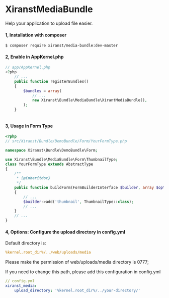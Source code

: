 # XiranstMediaBundle
Help your application to upload file easier.

#### 1, Installation with composer

```shell
$ composer require xiranst/media-bundle:dev-master
```

#### 2, Enable in AppKernel.php

```php
// app/AppKernel.php
<?php
    // ...
    public function registerBundles()
    {
        $bundles = array(
            // ...
            new Xiranst\Bundle\MediaBundle\XirantMediaBundle(),
        );
    }
    
```
#### 3, Usage in Form Type

```php
<?php 
// src/Xiranst/Bundle/DemoBundle/Form/YourFormType.php

namespace Xiranst\Bundle\DemoBundle\Form;

use Xiranst\Bundle\MediaBundle\Form\ThumbnailType;
class YourFormType extends AbstractType
{
    /**
     * {@inheritdoc}
     */
    public function buildForm(FormBuilderInterface $builder, array $options)
    {
	    // ...
        $builder->add('thumbnail', ThumbnailType::class);
        // ...
    }
    // ...
}
```

#### 4, Options: Configure the upload directory in config.yml

Default directory is:

```yaml
%kernel.root_dir%/../web/uploads/media
```

Please make the permission of web/uploads/media directory is 0777;

If you need to change this path, please add this configuration in config.yml

```yaml
// config.yml
xiranst_media:
	upload_directory: '%kernel.root_dir%/../your-directory/'
```